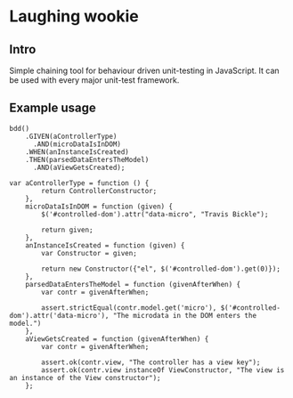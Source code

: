 Laughing wookie
===============

Intro
-----
Simple chaining tool for behaviour driven unit-testing in JavaScript. It can be used with every major unit-test framework.

Example usage
-------------
```
bdd()
    .GIVEN(aControllerType)
      .AND(microDataIsInDOM)
    .WHEN(anInstanceIsCreated)
    .THEN(parsedDataEntersTheModel)
      .AND(aViewGetsCreated);
      
var aControllerType = function () {
        return ControllerConstructor;
    },
    microDataIsInDOM = function (given) {
        $('#controlled-dom').attr("data-micro", "Travis Bickle");
        
        return given;
    },
    anInstanceIsCreated = function (given) {
        var Constructor = given;
        
        return new Constructor({"el", $('#controlled-dom').get(0)});
    },
    parsedDataEntersTheModel = function (givenAfterWhen) {
        var contr = givenAfterWhen;
        
        assert.strictEqual(contr.model.get('micro'), $('#controlled-dom').attr('data-micro'), "The microdata in the DOM enters the model.")
    },
    aViewGetsCreated = function (givenAfterWhen) {
        var contr = givenAfterWhen;
        
        assert.ok(contr.view, "The controller has a view key");
        assert.ok(contr.view instanceOf ViewConstructor, "The view is an instance of the View constructor");
    };
```
